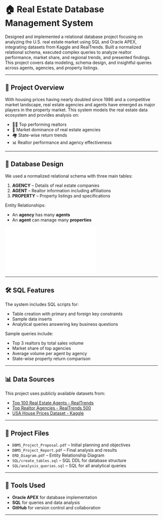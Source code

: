 # 🏠 Real Estate Database Management System
Designed and implemented a relational database project focusing on analyzing the U.S. real estate market using SQL and Oracle APEX, integrating datasets from Kaggle and RealTrends. Built a normalized relational schema, executed complex queries to analyze realtor performance, market share, and regional trends, and presented findings. This project covers data modeling, schema design, and insightful queries across agents, agencies, and property listings.


---

## 📁 Project Overview

With housing prices having nearly doubled since 1986 and a competitive market landscape, real estate agencies and agents have emerged as major players in the property market. This system models the real estate data ecosystem and provides analysis on:

- 🧑‍💼 Top performing realtors
- 🏢 Market dominance of real estate agencies
- 🏘️ State-wise return trends
- 📊 Realtor performance and agency effectiveness

---

## 🧱 Database Design

We used a normalized relational schema with three main tables:

1. **AGENCY** – Details of real estate companies  
2. **AGENT** – Realtor information including affiliations  
3. **PROPERTY** – Property listings and specifications  

Entity Relationships:
- An **agency** has many **agents**
- An **agent** can manage many **properties**

![ERD Diagram](./ERD_Diagram.pdf)

---

## 🛠 SQL Features

The system includes SQL scripts for:
- Table creation with primary and foreign key constraints
- Sample data inserts
- Analytical queries answering key business questions

Sample queries include:
- Top 3 realtors by total sales volume
- Market share of top agencies
- Average volume per agent by agency
- State-wise property return comparison

---

## 📊 Data Sources

This project uses publicly available datasets from:

- [Top 100 Real Estate Agents - RealTrends](https://www.realtrends.com/ranking/best-real-estate-agents-united-states/individuals-by-volume/)
- [Top Realtor Agencies - RealTrends 500](https://www.realtrends.com/500-by-volume/)
- [USA House Prices Dataset - Kaggle](https://www.kaggle.com/datasets/fratzcan/usa-house-prices)

---

## 📂 Project Files

- `DBMS_Project_Proposal.pdf` – Initial planning and objectives
- `DBMS_Project_Report.pdf` – Final analysis and results
- `ERD_Diagram.pdf` – Entity Relationship Diagram
- `SQL/create_tables.sql` – SQL DDL for database structure
- `SQL/analysis_queries.sql` – SQL for all analytical queries

---

## 📌 Tools Used

- **Oracle APEX** for database implementation
- **SQL** for queries and data analysis
- **GitHub** for version control and collaboration

---
